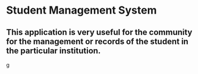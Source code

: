 # Student Management System
## This application is very useful for the community for the management or records of the student in the particular institution.
g
